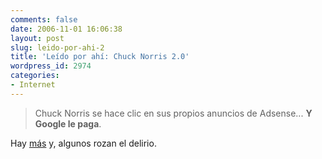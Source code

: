 ```yaml
---
comments: false
date: 2006-11-01 16:06:38
layout: post
slug: leido-por-ahi-2
title: 'Leído por ahí: Chuck Norris 2.0'
wordpress_id: 2974
categories:
- Internet
---
```


> Chuck Norris se hace clic en sus propios anuncios de Adsense... **Y Google le paga**.





Hay [más](http://www.emezeta.com/articulos/chuck-norris-2-0) y, algunos rozan el delirio.
